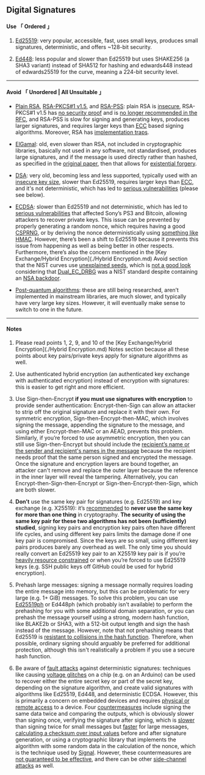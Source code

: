 
[ Ed25519 ]: https://en.wikipedia.org/wiki/EdDSA
[ Ed448 ]: https://en.wikipedia.org/wiki/EdDSA#Ed448
[ Plain RSA ]: https://en.wikipedia.org/wiki/RSA_(cryptosystem)#Attacks_against_plain_RSA
[ RSA Padding ]: https://en.wikipedia.org/wiki/RSA_(cryptosystem)#Padding_schemes
[ Probabilistic Signature ]: https://en.wikipedia.org/wiki/Probabilistic_signature_scheme
[ RSA Attacks ]: https://crypto.stackexchange.com/questions/20085/which-attacks-are-possible-against-raw-textbook-rsa
[ RFC8017 ]: https://tools.ietf.org/html/rfc8017#section-8
[ Elliptic Curves ]: https://en.wikipedia.org/wiki/Elliptic-curve_cryptography
[ RSA Survey ]: https://crypto.stanford.edu/~dabo/papers/RSA-survey.pdf
[ ElGamal ]: https://en.wikipedia.org/wiki/ElGamal_signature_scheme
[ CS548 ]: https://caislab.kaist.ac.kr/lecture/2010/spring/cs548/basic/B02.pdf
[ Existential Forgery ]: https://en.wikipedia.org/wiki/ElGamal_signature_scheme#Security
[ DSA ]: https://en.wikipedia.org/wiki/Digital_Signature_Algorithm
[ DSA Insecure Key ]: https://buttondown.email/cryptography-dispatches/archive/cryptography-dispatches-dsa-is-past-its-prime/
[ Elliptic Curve Signature ]: https://en.wikipedia.org/wiki/Elliptic_Curve_Digital_Signature_Algorithm
[ Elliptic Curve Security ]: https://en.wikipedia.org/wiki/Elliptic_Curve_Digital_Signature_Algorithm#Security
[ Secure Pseudo Random ]: https://en.wikipedia.org/wiki/Cryptographically-secure_pseudorandom_number_generator
[ RFC6979 ]: https://datatracker.ietf.org/doc/html/rfc6979#section-3
[ RFC8031 ]: https://datatracker.ietf.org/doc/html/rfc8031#section-4
[ NSA Backdoor ]: https://en.wikipedia.org/wiki/Dual_EC_DRBG#Weakness:_a_potential_backdoor
[ Dual DRBG ]: https://en.wikipedia.org/wiki/Dual_EC_DRBG
[ Quantum Cryptography ]: https://csrc.nist.gov/projects/post-quantum-cryptography
[ Bad Look ]: https://safecurves.cr.yp.to/rigid.html
[ Sign Encryption ]: https://theworld.com/~dtd/sign_encrypt/sign_encrypt7.html
[ Recommendation ]: https://github.com/jedisct1/libsodium/issues/632#issuecomment-345272065
[ Resource Constraints ]: https://monocypher.org/manual/advanced/from_eddsa
[ Multi Part Messages ]: https://doc.libsodium.org/public-key_cryptography/public-key_signatures#multi-part-messages
[ Collisions Resistant ]: https://ed25519.cr.yp.to/eddsa-20150704.pdf
[ Fault Attacks ]: https://eprint.iacr.org/2017/1014.pdf
[ Voltage Glitches]: https://cybermashup.files.wordpress.com/2017/10/practical-fault-attack-against-eddsa_fdtc-2017.pdf
[ Access Required ]: https://eprint.iacr.org/2017/1014.pdf
[ Countermeasures ]: https://crypto.stackexchange.com/questions/50228/can-deterministic-ecdsa-be-protected-against-fault-attacks?rq=1
[ Signing ]: https://eprint.iacr.org/2017/1014.pdf
[ Signal ]: https://signal.org/docs/specifications/xeddsa/#security-considerations
[ Not Guaranteed ]: https://eprint.iacr.org/2017/985.pdf
[ Side Channel Attack ]: https://en.wikipedia.org/wiki/Side-channel_attack


## Digital Signatures


#### Use 「 Ordered 」

1. [Ed25519][ Ed25519 ]: very popular, accessible, fast, uses small keys, produces small signatures, deterministic, and offers ~128-bit security.

2. [Ed448][ Ed448 ]: less popular and slower than Ed25519 but uses SHAKE256 (a SHA3 variant) instead of SHA512 for hashing and edwards448 instead of edwards25519 for the curve, meaning a 224-bit security level.


---

#### Avoid 「 Unordered | All Unsuitable 」

- [Plain RSA][ Plain RSA ], [RSA-PKCS#1 v1.5][ RSA Padding ], and [RSA-PSS][ Probabilistic Signature ]: plain RSA is [insecure][ RSA Attacks ], RSA-PKCS#1 v1.5 has [no security proof][ Probabilistic Signature ] and is [no longer recommended in the RFC][ RFC8017 ], and RSA-PSS is slow for signing and generating keys, produces larger signatures, and requires larger keys than [ECC][ Elliptic Curves ] based signing algorithms. Moreover, RSA has [implementation traps][ RSA Survey ].

- [ElGamal][ ElGamal ]: old, even slower than RSA, not included in cryptographic libraries, basically not used in any software, not standardised, produces large signatures, and if the message is used directly rather than hashed, as specified in the [original paper][ CS548 ], then that allows for [existential forgery][ Existential Forgery ].

- [DSA][ DSA ]: very old, becoming less and less supported, typically used with an [insecure key size][ DSA Insecure Key ], slower than Ed25519, requires larger keys than [ECC][ Elliptic Curves ], and it's not deterministic, which has led to [serious vulnerabilities][ Elliptic Curve Security ] (please see below).

- [ECDSA][ Elliptic Curve Signature ]: slower than Ed25519 and not deterministic, which has led to [serious vulnerabilities][ Elliptic Curve Security ] that affected Sony’s PS3 and Bitcoin, allowing attackers to recover private keys. This issue can be prevented by properly generating a random nonce, which requires having a good [CSPRNG][ Secure Pseudo Random ], or by deriving the nonce deterministically using [something like HMAC][ RFC6979 ]. However, there’s been a shift to Ed25519 because it prevents this issue from happening as well as being better in other respects. Furthermore, there’s also the concern mentioned in the [Key Exchange/Hybrid Encryption](./Hybrid Encryption.md) Avoid section that the NIST curves use [unexplained seeds][ RFC8031 ], which is [not a good look][ Bad Look ] considering that [Dual_EC_DRBG][ Dual DRBG ] was a NIST standard despite containing an [NSA backdoor][ NSA Backdoor ].

- [Post-quantum algorithms][ Quantum Cryptography ]: these are still being researched, aren’t implemented in mainstream libraries, are much slower, and typically have very large key sizes. However, it will eventually make sense to switch to one in the future.


---

#### Notes

1. Please read points 1, 2, 9, and 10 of the [Key Exchange/Hybrid Encryption](./Hybrid Encryption.md) Notes section because all these points about key pairs/private keys apply for signature algorithms as well.

2. Use authenticated hybrid encryption (an authenticated key exchange with authenticated encryption) instead of encryption with signatures: this is easier to get right and more efficient.

3. Use Sign-then-Encrypt **if you must use signatures with encryption** to provide sender authentication: Encrypt-then-Sign can allow an attacker to strip off the original signature and replace it with their own. For symmetric encryption, Sign-then-Encrypt-then-MAC, which involves signing the message, appending the signature to the message, and using either Encrypt-then-MAC or an AEAD, prevents this problem. Similarly, if you’re forced to use asymmetric encryption, then you can still use Sign-then-Encrypt but should include the [recipient’s name or the sender and recipient's names in the message][ Sign Encryption ] because the recipient needs proof that the same person signed and encrypted the message. Once the signature and encryption layers are bound together, an attacker can't remove and replace the outer layer because the reference in the inner layer will reveal the tampering. Alternatively, you can Encrypt-then-Sign-then-Encrypt or Sign-then-Encrypt-then-Sign, which are both slower.

4. **Don’t** use the same key pair for signatures (e.g. Ed25519) and key exchange (e.g. X25519): it’s [recommended][ Recommendation ] to **never use the same key for more than one thing** in cryptography. **The security of using the same key pair for these two algorithms has not been (sufficiently) studied**, signing key pairs and encryption key pairs often have different life cycles, and using different key pairs limits the damage done if one key pair is compromised. Since the keys are so small, using different key pairs produces barely any overhead as well. The only time you should really convert an Ed25519 key pair to an X25519 key pair is if you’re [heavily resource constrained][ Resource Constraints ] or when you’re forced to use Ed25519 keys (e.g. SSH public keys off GitHub could be used for hybrid encryption).

5. Prehash large messages: signing a message normally requires loading the entire message into memory, but this can be problematic for very large (e.g. 1+ GiB) messages. To solve this problem, you can use [Ed25519ph][ Multi Part Messages ] or Ed448ph (which probably isn't available) to perform the prehashing for you with some additional domain separation, or you can prehash the message yourself using a strong, modern hash function, like BLAKE2b or SHA3, with a 512-bit output length and sign the hash instead of the message. However, note that not prehashing means that Ed25519 is [resistant to collisions in the hash function][ Collisions Resistant ]. Therefore, when possible, ordinary signing should arguably be preferred for additional protection, although this isn't realistically a problem if you use a secure hash function.

6. Be aware of [fault attacks][ Fault Attacks ] against deterministic signatures: techniques like causing [voltage glitches][ Voltage Glitches ] on a chip (e.g. on an Arduino) can be used to recover either the entire secret key or part of the secret key, depending on the signature algorithm, and create valid signatures with algorithms like Ed25519, Ed448, and deterministic ECDSA. However, this is primarily a concern on embedded devices and requires [physical or remote access][ Access Required ] to a device. Four [countermeasures][ Countermeasures ] include signing the same data twice and comparing the outputs, which is obviously slower than signing once, verifying the signature after signing, which is [slower][ Signing ] than signing twice for small messages but [faster][ Signing ] for large messages, [calculating a checksum over input values][ Signing ] before and after signature generation, or using a cryptographic library that implements the algorithm with some random data in the calculation of the nonce, which is the technique used by [Signal][ Signal ]. However, these countermeasures are [not guaranteed to be effective][ Not Guaranteed ], and there can be other [side-channel attacks][ Side Channel Attack ] as well.
